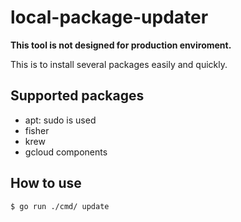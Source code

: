 # local-package-updater

**This tool is not designed for production enviroment.**

This is to install several packages easily and quickly.

## Supported packages

- apt: sudo is used
- fisher
- krew
- gcloud components

## How to use

```bash
$ go run ./cmd/ update
```
